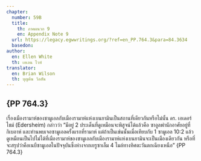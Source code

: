 ```yaml
---
chapter:
  number: 59B
  title:
    th: ภาคผนวก 9
    en: Appendix Note 9
  url: https://legacy.egwwritings.org/?ref=en_PP.764.3&para=84.3634
  basedon:
author:
  en: Ellen White
  th: เอเลน ไวท์
translator:
  en: Brian Wilson
  th: บุญต้น วิลสัน
---
```


## {PP 764.3}

เรื่องเมืองรามาห์ของซามูเอลกับเมืองรามาห์แห่งเบนยามินเป็นสถานที่เดียวกันหรือไม่นั้น ดร. เอเดอร์ไชม์ (Edersheim) กล่าวว่า “มีอยู่ 2 ประเด็นที่ดูเหมือนจะพิสูจน์ได้แล้วคือ ซาอูลพำนักอาศัยอยู่ที่กิเบอาห์ และท่านพบเจอซามูเอลครั้งแรกที่รามาห์ แต่ถ้าเป็นเช่นนั้นเมื่อเทียบกับ 1 ซามูเอล 10:2 แล้ว ดูเหมือนเป็นไปไม่ได้ที่เมืองรามาห์ของซามูเอลกับเมืองรามาห์แห่งเบนยามินจะเป็นเมืองเดียวกัน หรือที่จะสรุปว่าคือเนบีซามูเอลในปัจจุบันซึ่งห่างจากเยรูซาเล็ม 4 ไมล์ทางทิศตะวันตกเฉียงเหนือ” {PP 764.3}
